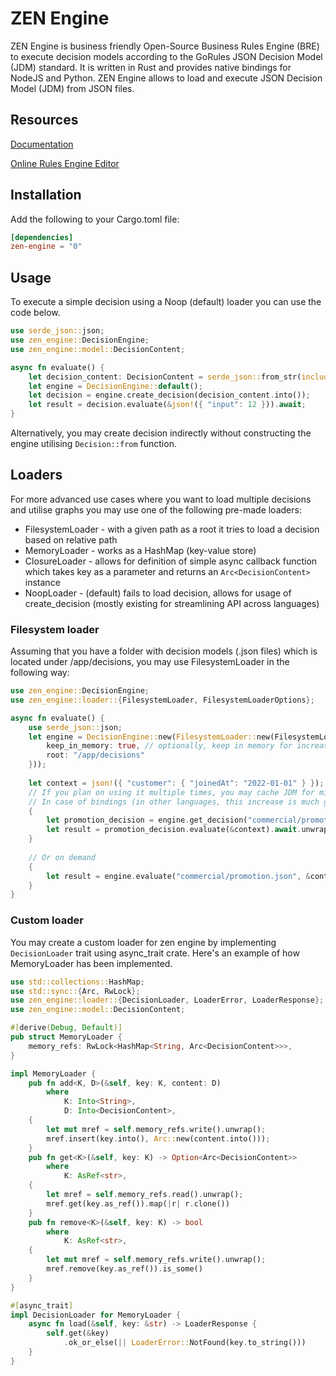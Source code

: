 # ZEN Engine

ZEN Engine is business friendly Open-Source Business Rules Engine
(BRE) to execute decision models according to the GoRules JSON
Decision Model (JDM) standard. It is written in Rust and provides
native bindings for NodeJS and Python. ZEN Engine allows to load
and execute JSON Decision Model (JDM) from JSON files.

## Resources

[Documentation](https://gorules.io/docs/)

[Online Rules Engine Editor](https://editor.gorules.io/)

## Installation

Add the following to your Cargo.toml file:
```toml
[dependencies]
zen-engine = "0"
```

## Usage
To execute a simple decision using a Noop (default) loader you can use the code below.

```rust
use serde_json::json;
use zen_engine::DecisionEngine;
use zen_engine::model::DecisionContent;

async fn evaluate() {
    let decision_content: DecisionContent = serde_json::from_str(include_str!("jdm_graph.json")).unwrap();
    let engine = DecisionEngine::default();
    let decision = engine.create_decision(decision_content.into());
    let result = decision.evaluate(&json!({ "input": 12 })).await;
}
```

Alternatively, you may create decision indirectly without constructing the engine utilising
`Decision::from` function.

## Loaders
For more advanced use cases where you want to load multiple decisions and utilise graphs you
may use one of the following pre-made loaders:
- FilesystemLoader - with a given path as a root it tries to load a decision based on relative path
- MemoryLoader - works as a HashMap (key-value store)
- ClosureLoader - allows for definition of simple async callback function which takes key as a parameter
  and returns an `Arc<DecisionContent>` instance
- NoopLoader - (default) fails to load decision, allows for usage of create_decision
  (mostly existing for streamlining API across languages)

### Filesystem loader
Assuming that you have a folder with decision models (.json files) which is located under /app/decisions,
you may use FilesystemLoader in the following way:

```rust
use zen_engine::DecisionEngine;
use zen_engine::loader::{FilesystemLoader, FilesystemLoaderOptions};

async fn evaluate() {
    use serde_json::json;
    let engine = DecisionEngine::new(FilesystemLoader::new(FilesystemLoaderOptions {
        keep_in_memory: true, // optionally, keep in memory for increase performance
        root: "/app/decisions"
    }));
    
    let context = json!({ "customer": { "joinedAt": "2022-01-01" } });
    // If you plan on using it multiple times, you may cache JDM for minor performance gains
    // In case of bindings (in other languages, this increase is much greater)
    {
        let promotion_decision = engine.get_decision("commercial/promotion.json").await.unwrap();
        let result = promotion_decision.evaluate(&context).await.unwrap();
    }
    
    // Or on demand
    {
        let result = engine.evaluate("commercial/promotion.json", &context).await.unwrap();
    }
}
```

### Custom loader
You may create a custom loader for zen engine by implementing `DecisionLoader` trait using async_trait crate.
Here's an example of how MemoryLoader has been implemented.

```rust
use std::collections::HashMap;
use std::sync::{Arc, RwLock};
use zen_engine::loader::{DecisionLoader, LoaderError, LoaderResponse};
use zen_engine::model::DecisionContent;

#[derive(Debug, Default)]
pub struct MemoryLoader {
    memory_refs: RwLock<HashMap<String, Arc<DecisionContent>>>,
}

impl MemoryLoader {
    pub fn add<K, D>(&self, key: K, content: D)
        where
            K: Into<String>,
            D: Into<DecisionContent>,
    {
        let mut mref = self.memory_refs.write().unwrap();
        mref.insert(key.into(), Arc::new(content.into()));
    }
    pub fn get<K>(&self, key: K) -> Option<Arc<DecisionContent>>
        where
            K: AsRef<str>,
    {
        let mref = self.memory_refs.read().unwrap();
        mref.get(key.as_ref()).map(|r| r.clone())
    }
    pub fn remove<K>(&self, key: K) -> bool
        where
            K: AsRef<str>,
    {
        let mut mref = self.memory_refs.write().unwrap();
        mref.remove(key.as_ref()).is_some()
    }
}

#[async_trait]
impl DecisionLoader for MemoryLoader {
    async fn load(&self, key: &str) -> LoaderResponse {
        self.get(&key)
            .ok_or_else(|| LoaderError::NotFound(key.to_string()))
    }
}
```